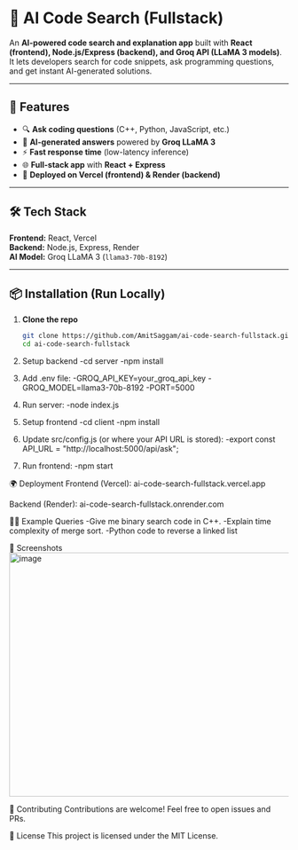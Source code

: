 # 🚀 AI Code Search (Fullstack)

An **AI-powered code search and explanation app** built with **React (frontend), Node.js/Express (backend), and Groq API (LLaMA 3 models)**.  
It lets developers search for code snippets, ask programming questions, and get instant AI-generated solutions.

---

## 🌟 Features
- 🔍 **Ask coding questions** (C++, Python, JavaScript, etc.)  
- 🤖 **AI-generated answers** powered by **Groq LLaMA 3**  
- ⚡ **Fast response time** (low-latency inference)  
- 🌐 **Full-stack app** with **React + Express**  
- 🚀 **Deployed on Vercel (frontend) & Render (backend)**  

---

## 🛠️ Tech Stack
**Frontend:** React, Vercel  
**Backend:** Node.js, Express, Render  
**AI Model:** Groq LLaMA 3 (`llama3-70b-8192`)  

---

## 📦 Installation (Run Locally)

1. **Clone the repo**
   ```bash
   git clone https://github.com/AmitSaggam/ai-code-search-fullstack.git
   cd ai-code-search-fullstack
   
2. Setup backend
-cd server
-npm install

3. Add .env file:
-GROQ_API_KEY=your_groq_api_key
-GROQ_MODEL=llama3-70b-8192
-PORT=5000

4. Run server:
-node index.js

5. Setup frontend
-cd client
-npm install

6. Update src/config.js (or where your API URL is stored):
-export const API_URL = "http://localhost:5000/api/ask";

7. Run frontend:
-npm start

🌍 Deployment
Frontend (Vercel): ai-code-search-fullstack.vercel.app

Backend (Render): ai-code-search-fullstack.onrender.com

🧑‍💻 Example Queries
-Give me binary search code in C++.
-Explain time complexity of merge sort.
-Python code to reverse a linked list

📸 Screenshots
<img width="937" height="440" alt="image" src="https://github.com/user-attachments/assets/92e594a4-8def-42e1-a0ad-ec2d3c168b63" />


🤝 Contributing
Contributions are welcome! Feel free to open issues and PRs.

📜 License
This project is licensed under the MIT License.
